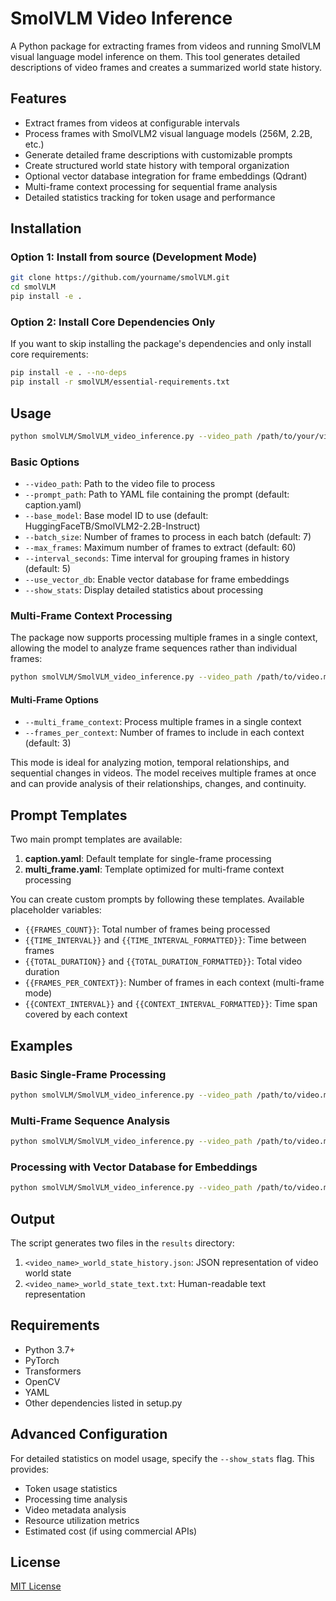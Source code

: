 # SmolVLM Video Inference

A Python package for extracting frames from videos and running SmolVLM visual language model inference on them. This tool generates detailed descriptions of video frames and creates a summarized world state history.

## Features

- Extract frames from videos at configurable intervals
- Process frames with SmolVLM2 visual language models (256M, 2.2B, etc.)
- Generate detailed frame descriptions with customizable prompts
- Create structured world state history with temporal organization
- Optional vector database integration for frame embeddings (Qdrant)
- Multi-frame context processing for sequential frame analysis
- Detailed statistics tracking for token usage and performance

## Installation

### Option 1: Install from source (Development Mode)

```bash
git clone https://github.com/yourname/smolVLM.git
cd smolVLM
pip install -e .
```

### Option 2: Install Core Dependencies Only

If you want to skip installing the package's dependencies and only install core requirements:

```bash
pip install -e . --no-deps
pip install -r smolVLM/essential-requirements.txt
```

## Usage

```bash
python smolVLM/SmolVLM_video_inference.py --video_path /path/to/your/video.mp4
```

### Basic Options

- `--video_path`: Path to the video file to process
- `--prompt_path`: Path to YAML file containing the prompt (default: caption.yaml)
- `--base_model`: Base model ID to use (default: HuggingFaceTB/SmolVLM2-2.2B-Instruct)
- `--batch_size`: Number of frames to process in each batch (default: 7)
- `--max_frames`: Maximum number of frames to extract (default: 60)
- `--interval_seconds`: Time interval for grouping frames in history (default: 5)
- `--use_vector_db`: Enable vector database for frame embeddings
- `--show_stats`: Display detailed statistics about processing

### Multi-Frame Context Processing

The package now supports processing multiple frames in a single context, allowing the model to analyze frame sequences rather than individual frames:

```bash
python smolVLM/SmolVLM_video_inference.py --video_path /path/to/video.mp4 --multi_frame_context --frames_per_context 3
```

#### Multi-Frame Options

- `--multi_frame_context`: Process multiple frames in a single context
- `--frames_per_context`: Number of frames to include in each context (default: 3)

This mode is ideal for analyzing motion, temporal relationships, and sequential changes in videos. The model receives multiple frames at once and can provide analysis of their relationships, changes, and continuity.

## Prompt Templates

Two main prompt templates are available:

1. **caption.yaml**: Default template for single-frame processing
2. **multi_frame.yaml**: Template optimized for multi-frame context processing

You can create custom prompts by following these templates. Available placeholder variables:

- `{{FRAMES_COUNT}}`: Total number of frames being processed
- `{{TIME_INTERVAL}}` and `{{TIME_INTERVAL_FORMATTED}}`: Time between frames
- `{{TOTAL_DURATION}}` and `{{TOTAL_DURATION_FORMATTED}}`: Total video duration
- `{{FRAMES_PER_CONTEXT}}`: Number of frames in each context (multi-frame mode)
- `{{CONTEXT_INTERVAL}}` and `{{CONTEXT_INTERVAL_FORMATTED}}`: Time span covered by each context

## Examples

### Basic Single-Frame Processing

```bash
python smolVLM/SmolVLM_video_inference.py --video_path /path/to/video.mp4 --max_frames 60 --show_stats
```

### Multi-Frame Sequence Analysis

```bash
python smolVLM/SmolVLM_video_inference.py --video_path /path/to/video.mp4 --multi_frame_context --frames_per_context 3 --show_stats
```

### Processing with Vector Database for Embeddings

```bash
python smolVLM/SmolVLM_video_inference.py --video_path /path/to/video.mp4 --use_vector_db
```

## Output

The script generates two files in the `results` directory:

1. `<video_name>_world_state_history.json`: JSON representation of video world state
2. `<video_name>_world_state_text.txt`: Human-readable text representation

## Requirements

- Python 3.7+
- PyTorch
- Transformers
- OpenCV
- YAML
- Other dependencies listed in setup.py

## Advanced Configuration

For detailed statistics on model usage, specify the `--show_stats` flag. This provides:

- Token usage statistics
- Processing time analysis
- Video metadata analysis
- Resource utilization metrics
- Estimated cost (if using commercial APIs)

## License

[MIT License](LICENSE)
